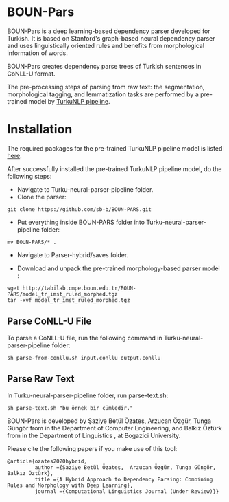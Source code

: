 # BOUN-Pars

BOUN-Pars is a deep learning-based dependency parser developed for Turkish. It is based on Stanford's graph-based neural dependency parser and uses linguistically oriented rules and benefits from morphological information of words.

BOUN-Pars creates dependency parse trees of Turkish sentences in CoNLL-U format.

The pre-processing steps of parsing from raw text: the segmentation, morphological tagging, and lemmatization tasks are performed by a pre-trained model by [TurkuNLP pipeline](https://turkunlp.org/Turku-neural-parser-pipeline/).

# Installation

The required packages for the pre-trained TurkuNLP pipeline model is listed [here](https://turkunlp.org/Turku-neural-parser-pipeline/install.html). 

After successfully installed the pre-trained TurkuNLP pipeline model, do the following steps:

* Navigate to Turku-neural-parser-pipeline folder.
* Clone the parser:
```
git clone https://github.com/sb-b/BOUN-PARS.git
```
* Put everything inside BOUN-PARS folder into Turku-neural-parser-pipeline folder:
```
mv BOUN-PARS/* .
```
* Navigate to Parser-hybrid/saves folder.

* Download and unpack the pre-trained morphology-based parser model :
```
wget http://tabilab.cmpe.boun.edu.tr/BOUN-PARS/model_tr_imst_ruled_morphed.tgz
tar -xvf model_tr_imst_ruled_morphed.tgz
```

## Parse CoNLL-U File
To parse a CoNLL-U file, run the following command in Turku-neural-parser-pipeline folder:
```
sh parse-from-conllu.sh input.conllu output.conllu
```


## Parse Raw Text
In Turku-neural-parser-pipeline folder, run parse-text.sh:

```
sh parse-text.sh "bu örnek bir cümledir."
```


 

BOUN-Pars is developed by Şaziye Betül Özateş, Arzucan Özgür, Tunga Güngör from in the Department of Computer Engineering, and Balkız Öztürk from in the Department of Linguistics , at Bogazici University. 

Please cite the following papers if you make use of this tool:

```
@article{ozates2020hybrid,
         author ={Şaziye Betül Özateş,  Arzucan Özgür, Tunga Güngör, Balkız Öztürk},
         title ={A Hybrid Approach to Dependency Parsing: Combining Rules and Morphology with Deep Learning},
         journal ={Computational Linguistics Journal (Under Review)}}
```
